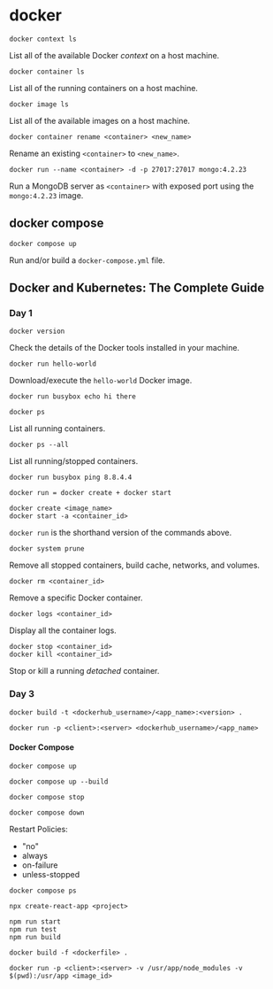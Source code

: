 # docker

```
docker context ls
```
List all of the available Docker *context* on a host machine.

```
docker container ls
```
List all of the running containers on a host machine.

```
docker image ls
```
List all of the available images on a host machine.

```
docker container rename <container> <new_name>
```
Rename an existing `<container>` to `<new_name>`.

```
docker run --name <container> -d -p 27017:27017 mongo:4.2.23
```
Run a MongoDB server as `<container>` with exposed port using the
`mongo:4.2.23` image.

## docker compose

```
docker compose up
```
Run and/or build a `docker-compose.yml` file.


## Docker and Kubernetes: The Complete Guide

### Day 1

```
docker version
```
Check the details of the Docker tools installed in your machine.

```
docker run hello-world
```
Download/execute the `hello-world` Docker image.

```
docker run busybox echo hi there
```

```
docker ps
```
List all running containers.

```
docker ps --all
```
List all running/stopped containers.

```
docker run busybox ping 8.8.4.4
```

```
docker run = docker create + docker start
```

```
docker create <image_name>
docker start -a <container_id>
```
`docker run` is the shorthand version of the commands above.

```
docker system prune
```
Remove all stopped containers, build cache, networks, and volumes.

```
docker rm <container_id>
```
Remove a specific Docker container.

```
docker logs <container_id>
```
Display all the container logs.

```
docker stop <container_id>
docker kill <container_id>
```
Stop or kill a running *detached* container.

### Day 3

```
docker build -t <dockerhub_username>/<app_name>:<version> .
```

```
docker run -p <client>:<server> <dockerhub_username>/<app_name>
```

#### Docker Compose

```
docker compose up
```

```
docker compose up --build
```

```
docker compose stop
```

```
docker compose down
```

Restart Policies:
- "no"
- always
- on-failure
- unless-stopped

```
docker compose ps
```

```
npx create-react-app <project>
```

```
npm run start
npm run test
npm run build
```

```
docker build -f <dockerfile> .
```

```
docker run -p <client>:<server> -v /usr/app/node_modules -v $(pwd):/usr/app <image_id>
```
